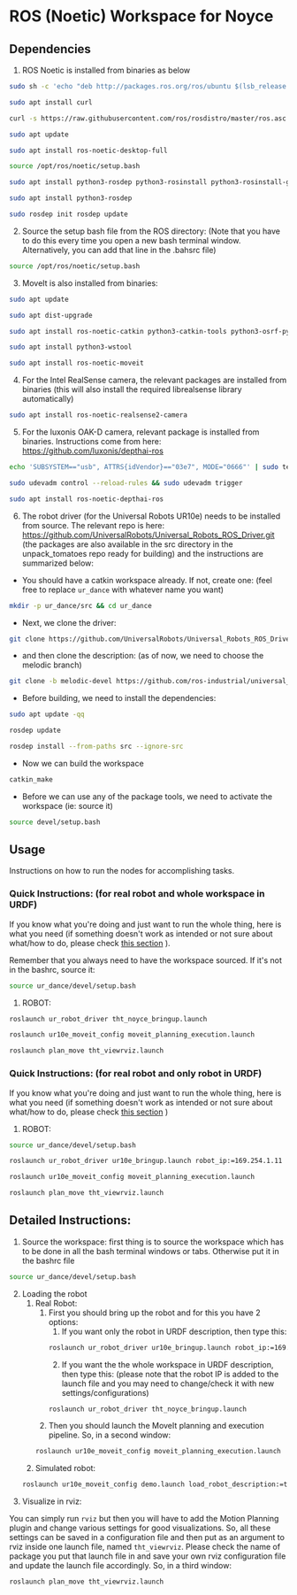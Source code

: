 # ROS (Noetic) Workspace for Noyce

## Dependencies 
1. ROS Noetic is installed from binaries as below

```bash
sudo sh -c 'echo "deb http://packages.ros.org/ros/ubuntu $(lsb_release -sc) main" > /etc/apt/sources.list.d/ros-latest.list'
```

```bash
sudo apt install curl 
```

```bash
curl -s https://raw.githubusercontent.com/ros/rosdistro/master/ros.asc | sudo apt-key add -
```

```bash
sudo apt update
```

```bash
sudo apt install ros-noetic-desktop-full
```

```bash
source /opt/ros/noetic/setup.bash
```

```bash
sudo apt install python3-rosdep python3-rosinstall python3-rosinstall-generator python3-wstool build-essential
```

```bash
sudo apt install python3-rosdep
```

```bash
sudo rosdep init rosdep update
```

2. Source the setup bash file from the ROS directory: (Note that you have to do this every time you open a new bash terminal window. Alternatively, you can add that line in the .bahsrc file)
```bash
source /opt/ros/noetic/setup.bash
```

3. MoveIt is also installed from binaries:

```bash
sudo apt update
```

```bash
sudo apt dist-upgrade
```

```bash
sudo apt install ros-noetic-catkin python3-catkin-tools python3-osrf-pycommon
```

```bash
sudo apt install python3-wstool
```

```bash
sudo apt install ros-noetic-moveit
```

4. For the Intel RealSense camera, the relevant packages are installed from binaries (this will also install the required librealsense library automatically)
```bash
sudo apt install ros-noetic-realsense2-camera
```

5. For the  luxonis OAK-D camera, relevant package is installed from binaries. Instructions come from here: https://github.com/luxonis/depthai-ros
```bash
echo 'SUBSYSTEM=="usb", ATTRS{idVendor}=="03e7", MODE="0666"' | sudo tee /etc/udev/rules.d/80-movidius.rules
```
```bash
sudo udevadm control --reload-rules && sudo udevadm trigger
```
```bash
sudo apt install ros-noetic-depthai-ros
```

6. The robot driver (for the Universal Robots UR10e) needs to be installed from source. The relevant repo is here: https://github.com/UniversalRobots/Universal_Robots_ROS_Driver.git (the packages are also available in the src directory in the unpack_tomatoes repo ready for building) and the instructions are summarized below:

- You should have a catkin workspace already. If not, create one: (feel free to replace `ur_dance` with whatever name you want)
```bash
mkdir -p ur_dance/src && cd ur_dance
```

- Next, we clone the driver:
```bash
git clone https://github.com/UniversalRobots/Universal_Robots_ROS_Driver.git src/Universal_Robots_ROS_Driver
```

- and then clone the description: (as of now, we need to choose the melodic branch)
```bash
git clone -b melodic-devel https://github.com/ros-industrial/universal_robot.git src/universal_robot
```

- Before building, we need to install the dependencies:
```bash
sudo apt update -qq
```
```bash
rosdep update
```
```bash
rosdep install --from-paths src --ignore-src
```

- Now we can build the workspace
```bash
catkin_make
```

- Before we can use any of the package tools, we need to activate the workspace (ie: source it)
```bash
source devel/setup.bash
```

## Usage
Instructions on how to run the nodes for accomplishing tasks.
### Quick Instructions: (for real robot and whole workspace in URDF)
If you know what you're doing and just want to run the whole thing, here is what you need (if something doesn't work as intended or not sure about what/how to do, please check [this section](#detailed-instructions) ).

Remember that you always need to have the workspace sourced. If it's not in the bashrc, source it:
```bash
source ur_dance/devel/setup.bash
```

1. ROBOT:
```bash
roslaunch ur_robot_driver tht_noyce_bringup.launch
```

```bash
roslaunch ur10e_moveit_config moveit_planning_execution.launch 
```

```bash
roslaunch plan_move tht_viewrviz.launch
```

### Quick Instructions: (for real robot and only robot in URDF)
If you know what you're doing and just want to run the whole thing, here is what you need (if something doesn't work as intended or not sure about what/how to do, please check [this section](#detailed-instructions) )
1. ROBOT:
```bash
source ur_dance/devel/setup.bash
```

```bash
roslaunch ur_robot_driver ur10e_bringup.launch robot_ip:=169.254.1.11
```

```bash
roslaunch ur10e_moveit_config moveit_planning_execution.launch 
```

```bash
roslaunch plan_move tht_viewrviz.launch
```

## Detailed Instructions:
1. Source the workspace: first thing is to source the workspace which has to be done in all the bash terminal windows or tabs. Otherwise put it in the bashrc file
```bash
source ur_dance/devel/setup.bash
```
2. Loading the robot
	1. Real Robot:
		1. First you should bring up the robot and for this you have 2 options:
			1. If you want only the robot in URDF description, then type this:
			```bash
			roslaunch ur_robot_driver ur10e_bringup.launch robot_ip:=169.254.1.11
			```
			2. If you want the the whole workspace in URDF description, then type this: (please note that the robot IP is added to the launch file and you may need to change/check it with new settings/configurations)
			```bash
			roslaunch ur_robot_driver tht_noyce_bringup.launch
			```
		2. Then you should launch the MoveIt planning and execution pipeline. So, in a second window: 
		```bash
		roslaunch ur10e_moveit_config moveit_planning_execution.launch
		```
	2. Simulated robot:
	```bash
	roslaunch ur10e_moveit_config demo.launch load_robot_description:=true
	```
3. Visualize in rviz:

You can simply run `rviz` but then you will have to add the Motion Planning plugin and change various settings for good visualizations. So, all these settings can be saved in a configuration file and then put as an argument to rviz inside one launch file, named `tht_viewrviz`. Please check the name of package you put that launch file in and save your own rviz configuration file and update the launch file accordingly.  So, in a third window:
```bash
roslaunch plan_move tht_viewrviz.launch
```
